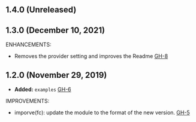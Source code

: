 ## 1.4.0 (Unreleased)
## 1.3.0 (December 10, 2021)

ENHANCEMENTS:

- Removes the provider setting and improves the Readme [GH-8](https://github.com/terraform-alicloud-modules/terraform-alicloud-fc/pull/8)

## 1.2.0 (November 29, 2019)

- **Added:** `examples` [GH-6](https://github.com/terraform-alicloud-modules/terraform-alicloud-fc/pull/6)

IMPROVEMENTS:

- imporve(fc): update the module to the format of the new version.  [GH-5](https://github.com/terraform-alicloud-modules/terraform-alicloud-fc/pull/5)
